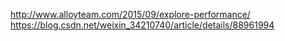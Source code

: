 http://www.alloyteam.com/2015/09/explore-performance/
https://blog.csdn.net/weixin_34210740/article/details/88961994